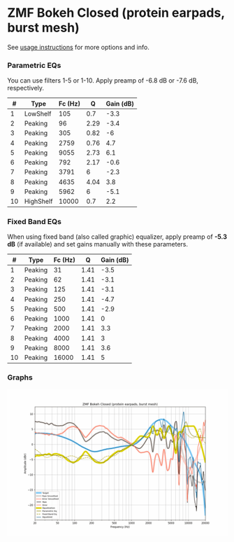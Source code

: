 # ZMF Bokeh Closed (protein earpads, burst mesh)
See [usage instructions](https://github.com/jaakkopasanen/AutoEq#usage) for more options and info.

### Parametric EQs
You can use filters 1-5 or 1-10. Apply preamp of -6.8 dB or -7.6 dB, respectively.

|   # | Type      |   Fc (Hz) |    Q |   Gain (dB) |
|-----|-----------|-----------|------|-------------|
|   1 | LowShelf  |       105 | 0.7  |        -3.3 |
|   2 | Peaking   |        96 | 2.29 |        -3.4 |
|   3 | Peaking   |       305 | 0.82 |        -6   |
|   4 | Peaking   |      2759 | 0.76 |         4.7 |
|   5 | Peaking   |      9055 | 2.73 |         6.1 |
|   6 | Peaking   |       792 | 2.17 |        -0.6 |
|   7 | Peaking   |      3791 | 6    |        -2.3 |
|   8 | Peaking   |      4635 | 4.04 |         3.8 |
|   9 | Peaking   |      5962 | 6    |        -5.1 |
|  10 | HighShelf |     10000 | 0.7  |         2.2 |

### Fixed Band EQs
When using fixed band (also called graphic) equalizer, apply preamp of **-5.3 dB** (if available) and set gains manually with these parameters.

|   # | Type    |   Fc (Hz) |    Q |   Gain (dB) |
|-----|---------|-----------|------|-------------|
|   1 | Peaking |        31 | 1.41 |        -3.5 |
|   2 | Peaking |        62 | 1.41 |        -3.1 |
|   3 | Peaking |       125 | 1.41 |        -3.1 |
|   4 | Peaking |       250 | 1.41 |        -4.7 |
|   5 | Peaking |       500 | 1.41 |        -2.9 |
|   6 | Peaking |      1000 | 1.41 |         0   |
|   7 | Peaking |      2000 | 1.41 |         3.3 |
|   8 | Peaking |      4000 | 1.41 |         3   |
|   9 | Peaking |      8000 | 1.41 |         3.6 |
|  10 | Peaking |     16000 | 1.41 |         5   |

### Graphs
![](./ZMF%20Bokeh%20Closed%20(protein%20earpads,%20burst%20mesh).png)
